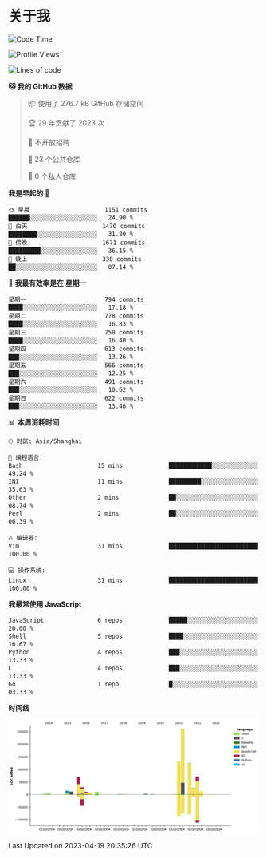 # 关于我

<!--START_SECTION:waka-->
![Code Time](http://img.shields.io/badge/Code%20Time-743%20hrs%2036%20mins-blue)

![Profile Views](http://img.shields.io/badge/%E4%B8%AA%E4%BA%BA%E8%B5%84%E6%96%99%E8%A7%82%E7%9C%8B%E6%AC%A1%E6%95%B0-0-blue)

![Lines of code](https://img.shields.io/badge/%E4%BB%8E%E3%80%8CHello%20World%E3%80%8D%E8%B5%B7%E6%88%91%E5%B7%B2%E7%BB%8F%E5%86%99%E4%BA%86-792.0%20thousand%20%E8%A1%8C%E4%BB%A3%E7%A0%81-blue)

**🐱 我的 GitHub 数据** 

> 📦  使用了 276.7 kB GitHub 存储空间 
 > 
> 🏆 29 年贡献了 2023 次
 > 
> 🚫 不开放招聘
 > 
> 📜 23 个公共仓库 
 > 
> 🔑 0 个私人仓库 
 > 
**我是早起的 🐤** 

```text
🌞 早晨                     1151 commits        ██████░░░░░░░░░░░░░░░░░░░   24.90 % 
🌆 白天                     1470 commits        ████████░░░░░░░░░░░░░░░░░   31.80 % 
🌃 傍晚                     1671 commits        █████████░░░░░░░░░░░░░░░░   36.15 % 
🌙 晚上                     330 commits         ██░░░░░░░░░░░░░░░░░░░░░░░   07.14 % 
```
📅 **我最有效率是在 星期一** 

```text
星期一                      794 commits         ████░░░░░░░░░░░░░░░░░░░░░   17.18 % 
星期二                      778 commits         ████░░░░░░░░░░░░░░░░░░░░░   16.83 % 
星期三                      758 commits         ████░░░░░░░░░░░░░░░░░░░░░   16.40 % 
星期四                      613 commits         ███░░░░░░░░░░░░░░░░░░░░░░   13.26 % 
星期五                      566 commits         ███░░░░░░░░░░░░░░░░░░░░░░   12.25 % 
星期六                      491 commits         ███░░░░░░░░░░░░░░░░░░░░░░   10.62 % 
星期日                      622 commits         ███░░░░░░░░░░░░░░░░░░░░░░   13.46 % 
```


📊 **本周消耗时间** 

```text
🕑︎ 时区: Asia/Shanghai

💬 编程语言: 
Bash                     15 mins             ████████████░░░░░░░░░░░░░   49.24 % 
INI                      11 mins             █████████░░░░░░░░░░░░░░░░   35.63 % 
Other                    2 mins              ██░░░░░░░░░░░░░░░░░░░░░░░   08.74 % 
Perl                     2 mins              ██░░░░░░░░░░░░░░░░░░░░░░░   06.39 % 

🔥 编辑器: 
Vim                      31 mins             █████████████████████████   100.00 % 

💻 操作系统: 
Linux                    31 mins             █████████████████████████   100.00 % 
```

**我最常使用 JavaScript** 

```text
JavaScript               6 repos             █████░░░░░░░░░░░░░░░░░░░░   20.00 % 
Shell                    5 repos             ████░░░░░░░░░░░░░░░░░░░░░   16.67 % 
Python                   4 repos             ███░░░░░░░░░░░░░░░░░░░░░░   13.33 % 
C                        4 repos             ███░░░░░░░░░░░░░░░░░░░░░░   13.33 % 
Go                       1 repo              █░░░░░░░░░░░░░░░░░░░░░░░░   03.33 % 
```



**时间线**

![Lines of Code chart](https://raw.githubusercontent.com/Arondight/Arondight/master/assets/bar_graph.png)


 Last Updated on 2023-04-19 20:35:26 UTC
<!--END_SECTION:waka-->

